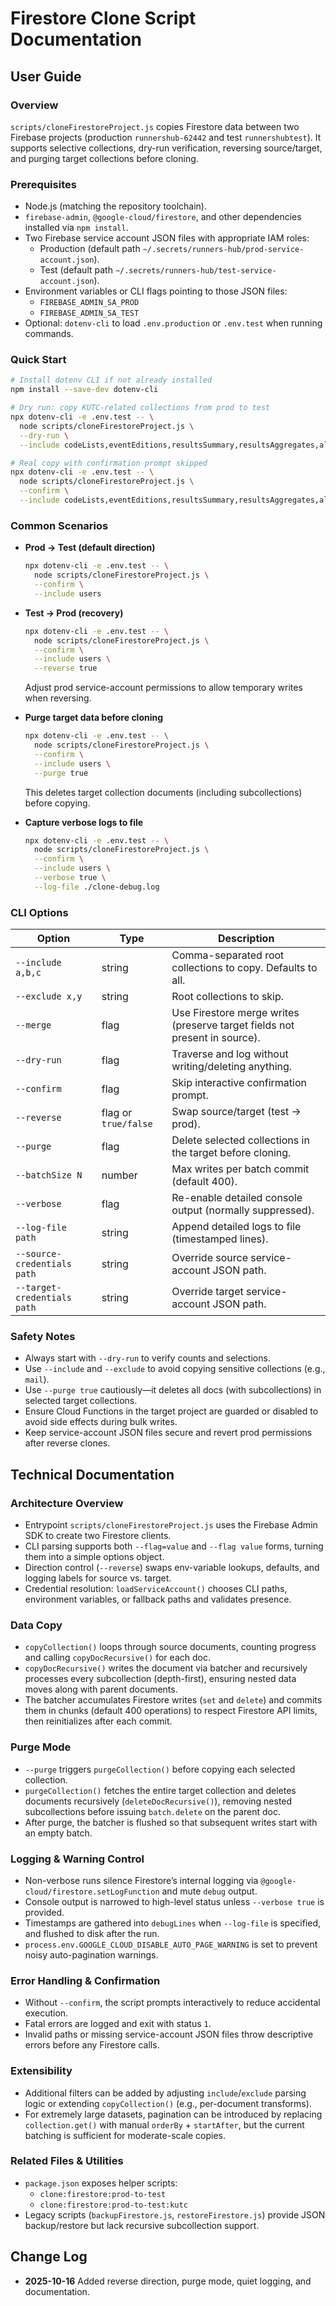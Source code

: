 # Firestore Clone Script Documentation

## User Guide

### Overview
`scripts/cloneFirestoreProject.js` copies Firestore data between two Firebase projects (production `runnershub-62442` and test `runnershubtest`). It supports selective collections, dry-run verification, reversing source/target, and purging target collections before cloning.

### Prerequisites
- Node.js (matching the repository toolchain).
- `firebase-admin`, `@google-cloud/firestore`, and other dependencies installed via `npm install`.
- Two Firebase service account JSON files with appropriate IAM roles:
  - Production (default path `~/.secrets/runners-hub/prod-service-account.json`).
  - Test (default path `~/.secrets/runners-hub/test-service-account.json`).
- Environment variables or CLI flags pointing to those JSON files:
  - `FIREBASE_ADMIN_SA_PROD`
  - `FIREBASE_ADMIN_SA_TEST`
- Optional: `dotenv-cli` to load `.env.production` or `.env.test` when running commands.

### Quick Start
```bash
# Install dotenv CLI if not already installed
npm install --save-dev dotenv-cli

# Dry run: copy KUTC-related collections from prod to test
npx dotenv-cli -e .env.test -- \
  node scripts/cloneFirestoreProject.js \
  --dry-run \
  --include codeLists,eventEditions,resultsSummary,resultsAggregates,allTime

# Real copy with confirmation prompt skipped
npx dotenv-cli -e .env.test -- \
  node scripts/cloneFirestoreProject.js \
  --confirm \
  --include codeLists,eventEditions,resultsSummary,resultsAggregates,allTime
```

### Common Scenarios
- **Prod → Test (default direction)**
  ```bash
  npx dotenv-cli -e .env.test -- \
    node scripts/cloneFirestoreProject.js \
    --confirm \
    --include users
  ```
- **Test → Prod (recovery)**
  ```bash
  npx dotenv-cli -e .env.test -- \
    node scripts/cloneFirestoreProject.js \
    --confirm \
    --include users \
    --reverse true
  ```
  Adjust prod service-account permissions to allow temporary writes when reversing.

- **Purge target data before cloning**
  ```bash
  npx dotenv-cli -e .env.test -- \
    node scripts/cloneFirestoreProject.js \
    --confirm \
    --include users \
    --purge true
  ```
  This deletes target collection documents (including subcollections) before copying.

- **Capture verbose logs to file**
  ```bash
  npx dotenv-cli -e .env.test -- \
    node scripts/cloneFirestoreProject.js \
    --confirm \
    --include users \
    --verbose true \
    --log-file ./clone-debug.log
  ```

### CLI Options
| Option | Type | Description |
| --- | --- | --- |
| `--include a,b,c` | string | Comma-separated root collections to copy. Defaults to all.
| `--exclude x,y` | string | Root collections to skip.
| `--merge` | flag | Use Firestore merge writes (preserve target fields not present in source).
| `--dry-run` | flag | Traverse and log without writing/deleting anything.
| `--confirm` | flag | Skip interactive confirmation prompt.
| `--reverse` | flag or `true/false` | Swap source/target (test → prod).
| `--purge` | flag | Delete selected collections in the target before cloning.
| `--batchSize N` | number | Max writes per batch commit (default 400).
| `--verbose` | flag | Re-enable detailed console output (normally suppressed).
| `--log-file path` | string | Append detailed logs to file (timestamped lines).
| `--source-credentials path` | string | Override source service-account JSON path.
| `--target-credentials path` | string | Override target service-account JSON path.

### Safety Notes
- Always start with `--dry-run` to verify counts and selections.
- Use `--include` and `--exclude` to avoid copying sensitive collections (e.g., `mail`).
- Use `--purge true` cautiously—it deletes all docs (with subcollections) in selected target collections.
- Ensure Cloud Functions in the target project are guarded or disabled to avoid side effects during bulk writes.
- Keep service-account JSON files secure and revert prod permissions after reverse clones.

## Technical Documentation

### Architecture Overview
- Entrypoint `scripts/cloneFirestoreProject.js` uses the Firebase Admin SDK to create two Firestore clients.
- CLI parsing supports both `--flag=value` and `--flag value` forms, turning them into a simple options object.
- Direction control (`--reverse`) swaps env-variable lookups, defaults, and logging labels for source vs. target.
- Credential resolution: `loadServiceAccount()` chooses CLI paths, environment variables, or fallback paths and validates presence.

### Data Copy
- `copyCollection()` loops through source documents, counting progress and calling `copyDocRecursive()` for each doc.
- `copyDocRecursive()` writes the document via batcher and recursively processes every subcollection (depth-first), ensuring nested data moves along with parent documents.
- The batcher accumulates Firestore writes (`set` and `delete`) and commits them in chunks (default 400 operations) to respect Firestore API limits, then reinitializes after each commit.

### Purge Mode
- `--purge` triggers `purgeCollection()` before copying each selected collection.
- `purgeCollection()` fetches the entire target collection and deletes documents recursively (`deleteDocRecursive()`), removing nested subcollections before issuing `batch.delete` on the parent doc.
- After purge, the batcher is flushed so that subsequent writes start with an empty batch.

### Logging & Warning Control
- Non-verbose runs silence Firestore’s internal logging via `@google-cloud/firestore.setLogFunction` and mute `debug` output.
- Console output is narrowed to high-level status unless `--verbose true` is provided.
- Timestamps are gathered into `debugLines` when `--log-file` is specified, and flushed to disk after the run.
- `process.env.GOOGLE_CLOUD_DISABLE_AUTO_PAGE_WARNING` is set to prevent noisy auto-pagination warnings.

### Error Handling & Confirmation
- Without `--confirm`, the script prompts interactively to reduce accidental execution.
- Fatal errors are logged and exit with status `1`.
- Invalid paths or missing service-account JSON files throw descriptive errors before any Firestore calls.

### Extensibility
- Additional filters can be added by adjusting `include`/`exclude` parsing logic or extending `copyCollection()` (e.g., per-document transforms).
- For extremely large datasets, pagination can be introduced by replacing `collection.get()` with manual `orderBy` + `startAfter`, but the current batching is sufficient for moderate-scale copies.

### Related Files & Utilities
- `package.json` exposes helper scripts:
  - `clone:firestore:prod-to-test`
  - `clone:firestore:prod-to-test:kutc`
- Legacy scripts (`backupFirestore.js`, `restoreFirestore.js`) provide JSON backup/restore but lack recursive subcollection support.

## Change Log
- **2025-10-16** Added reverse direction, purge mode, quiet logging, and documentation.
